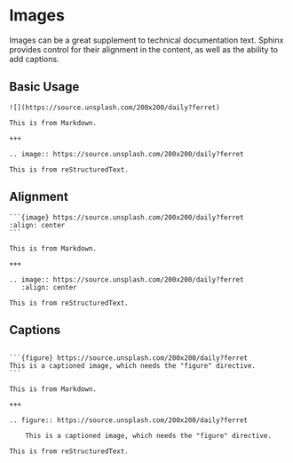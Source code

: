 # Images

Images can be a great supplement to technical documentation text. Sphinx provides control for their alignment in the content, as well as the ability to add captions.

## Basic Usage

```{furo-demo}
![](https://source.unsplash.com/200x200/daily?ferret)

This is from Markdown.

+++

.. image:: https://source.unsplash.com/200x200/daily?ferret

This is from reStructuredText.
```

## Alignment

````{furo-demo}
```{image} https://source.unsplash.com/200x200/daily?ferret
:align: center
```

This is from Markdown.

+++

.. image:: https://source.unsplash.com/200x200/daily?ferret
   :align: center

This is from reStructuredText.
````

## Captions

````{furo-demo}

```{figure} https://source.unsplash.com/200x200/daily?ferret
This is a captioned image, which needs the "figure" directive.
```

This is from Markdown.

+++

.. figure:: https://source.unsplash.com/200x200/daily?ferret

    This is a captioned image, which needs the "figure" directive.

This is from reStructuredText.
````
